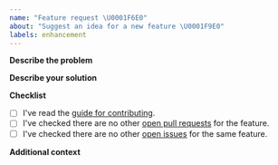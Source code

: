 ```yaml
---
name: "Feature request \U0001F6E0"
about: "Suggest an idea for a new feature \U0001F9E0"
labels: enhancement
---
```


**Describe the problem**
<!-- Please enter a clear and concise description of what problem your feature solves. -->

**Describe your solution**
<!-- Please enter a clear and concise description of how you would like the new feature to work. -->

**Checklist**
<!-- Please check the boxes below, you do this by putting an x in the box like this: [x]. Thank you! -->

- [ ] I've read the [guide for contributing](https://github.com/lordcodes/git-rewrite-author/blob/master/CONTRIBUTING.md).
- [ ] I've checked there are no other [open pull requests](https://github.com/lordcodes/git-rewrite-author/pulls) for the feature.
- [ ] I've checked there are no other [open issues](https://github.com/lordcodes/git-rewrite-author/issues) for the same feature.

**Additional context**
<!-- Please add any other information about the idea here.  -->
